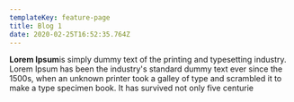 ```yaml
---
templateKey: feature-page
title: Blog 1
date: 2020-02-25T16:52:35.764Z
---
```

**Lorem Ipsum**is simply dummy text of the printing and typesetting industry. Lorem Ipsum has been the industry's standard dummy text ever since the 1500s, when an unknown printer took a galley of type and scrambled it to make a type specimen book. It has survived not only five centurie
